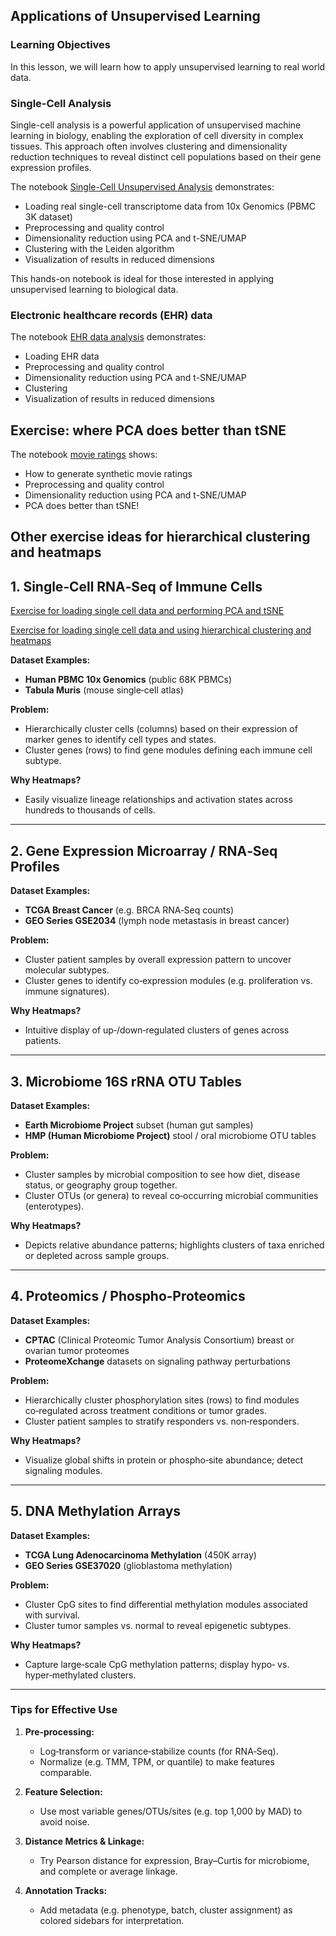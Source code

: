 ## Applications of Unsupervised Learning

### Learning Objectives

In this lesson, we will learn how to apply unsupervised learning to real world data.

### Single-Cell Analysis

Single-cell analysis is a powerful application of unsupervised machine learning in biology, enabling the exploration of cell diversity in complex tissues. This approach often involves clustering and dimensionality reduction techniques to reveal distinct cell populations based on their gene expression profiles.

The notebook [Single-Cell Unsupervised Analysis](https://github.com/neelsoumya/python_machine_learning/blob/main/singlcecell_unsupervised.ipynb) demonstrates:

- Loading real single-cell transcriptome data from 10x Genomics (PBMC 3K dataset)
- Preprocessing and quality control
- Dimensionality reduction using PCA and t-SNE/UMAP
- Clustering with the Leiden algorithm
- Visualization of results in reduced dimensions

This hands-on notebook is ideal for those interested in applying unsupervised learning to biological data.

### Electronic healthcare records (EHR) data

The notebook [EHR data analysis](https://github.com/neelsoumya/python_machine_learning/blob/main/EHR_data_unsupervised_learning.ipynb) demonstrates:

- Loading EHR data
- Preprocessing and quality control
- Dimensionality reduction using PCA and t-SNE/UMAP
- Clustering
- Visualization of results in reduced dimensions


## Exercise: where PCA does better than tSNE

The notebook [movie ratings](https://github.com/neelsoumya/python_machine_learning/blob/main/PCA_movie_ratings.ipynb) shows:

- How to generate synthetic movie ratings
- Preprocessing and quality control
- Dimensionality reduction using PCA and t-SNE/UMAP
- PCA does better than tSNE!


## Other exercise ideas for hierarchical clustering and heatmaps


## 1. Single‑Cell RNA‑Seq of Immune Cells

[Exercise for loading single cell data and performing PCA and tSNE](https://github.com/neelsoumya/python_machine_learning/blob/main/exercise_singlecell_pcatsne.ipynb)

[Exercise for loading single cell data and using hierarchical clustering and heatmaps](https://github.com/neelsoumya/python_machine_learning/blob/main/exercise_singlecell_clustering.ipynb)


**Dataset Examples:**
- **Human PBMC 10x Genomics** (public 68K PBMCs)  
- **Tabula Muris** (mouse single‑cell atlas)  

**Problem:**
- Hierarchically cluster cells (columns) based on their expression of marker genes to identify cell types and states.
- Cluster genes (rows) to find gene modules defining each immune cell subtype.

**Why Heatmaps?**
- Easily visualize lineage relationships and activation states across hundreds to thousands of cells.


---


## 2. Gene Expression Microarray / RNA‑Seq Profiles

**Dataset Examples:**
- **TCGA Breast Cancer** (e.g. BRCA RNA‑Seq counts)  
- **GEO Series GSE2034** (lymph node metastasis in breast cancer)  

**Problem:**
- Cluster patient samples by overall expression pattern to uncover molecular subtypes.
- Cluster genes to identify co‑expression modules (e.g. proliferation vs. immune signatures).

**Why Heatmaps?**
- Intuitive display of up‑/down‑regulated clusters of genes across patients.

---

## 3. Microbiome 16S rRNA OTU Tables

**Dataset Examples:**
- **Earth Microbiome Project** subset (human gut samples)  
- **HMP (Human Microbiome Project)** stool / oral microbiome OTU tables  

**Problem:**
- Cluster samples by microbial composition to see how diet, disease status, or geography group together.
- Cluster OTUs (or genera) to reveal co‑occurring microbial communities (enterotypes).

**Why Heatmaps?**
- Depicts relative abundance patterns; highlights clusters of taxa enriched or depleted across sample groups.

---

## 4. Proteomics / Phospho‑Proteomics

**Dataset Examples:**
- **CPTAC** (Clinical Proteomic Tumor Analysis Consortium) breast or ovarian tumor proteomes  
- **ProteomeXchange** datasets on signaling pathway perturbations  

**Problem:**
- Hierarchically cluster phosphorylation sites (rows) to find modules co‑regulated across treatment conditions or tumor grades.
- Cluster patient samples to stratify responders vs. non‑responders.

**Why Heatmaps?**
- Visualize global shifts in protein or phospho‑site abundance; detect signaling modules.

---

## 5. DNA Methylation Arrays

**Dataset Examples:**
- **TCGA Lung Adenocarcinoma Methylation** (450K array)  
- **GEO Series GSE37020** (glioblastoma methylation)  

**Problem:**
- Cluster CpG sites to find differential methylation modules associated with survival.
- Cluster tumor samples vs. normal to reveal epigenetic subtypes.

**Why Heatmaps?**
- Capture large‑scale CpG methylation patterns; display hypo‑ vs. hyper‑methylated clusters.

---

### Tips for Effective Use

1. **Pre‑processing:**
   - Log‑transform or variance‑stabilize counts (for RNA‑Seq).
   - Normalize (e.g. TMM, TPM, or quantile) to make features comparable.

2. **Feature Selection:**
   - Use most variable genes/OTUs/sites (e.g. top 1,000 by MAD) to avoid noise.

3. **Distance Metrics & Linkage:**
   - Try Pearson distance for expression, Bray–Curtis for microbiome, and complete or average linkage.

4. **Annotation Tracks:**
   - Add metadata (e.g. phenotype, batch, cluster assignment) as colored sidebars for interpretation.
